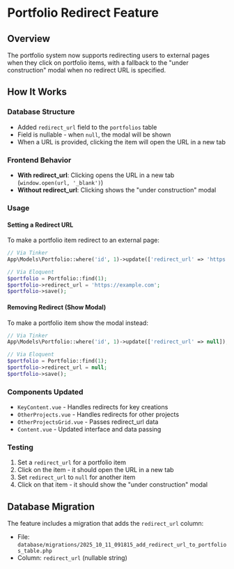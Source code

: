 # Portfolio Redirect Feature

## Overview
The portfolio system now supports redirecting users to external pages when they click on portfolio items, with a fallback to the "under construction" modal when no redirect URL is specified.

## How It Works

### Database Structure
- Added `redirect_url` field to the `portfolios` table
- Field is nullable - when `null`, the modal will be shown
- When a URL is provided, clicking the item will open the URL in a new tab

### Frontend Behavior
- **With redirect_url**: Clicking opens the URL in a new tab (`window.open(url, '_blank')`)
- **Without redirect_url**: Clicking shows the "under construction" modal

### Usage

#### Setting a Redirect URL
To make a portfolio item redirect to an external page:

```php
// Via Tinker
App\Models\Portfolio::where('id', 1)->update(['redirect_url' => 'https://example.com']);

// Via Eloquent
$portfolio = Portfolio::find(1);
$portfolio->redirect_url = 'https://example.com';
$portfolio->save();
```

#### Removing Redirect (Show Modal)
To make a portfolio item show the modal instead:

```php
// Via Tinker
App\Models\Portfolio::where('id', 1)->update(['redirect_url' => null]);

// Via Eloquent
$portfolio = Portfolio::find(1);
$portfolio->redirect_url = null;
$portfolio->save();
```

### Components Updated
- `KeyContent.vue` - Handles redirects for key creations
- `OtherProjects.vue` - Handles redirects for other projects
- `OtherProjectsGrid.vue` - Passes redirect_url data
- `Content.vue` - Updated interface and data passing

### Testing
1. Set a `redirect_url` for a portfolio item
2. Click on the item - it should open the URL in a new tab
3. Set `redirect_url` to `null` for another item
4. Click on that item - it should show the "under construction" modal

## Database Migration
The feature includes a migration that adds the `redirect_url` column:
- File: `database/migrations/2025_10_11_091815_add_redirect_url_to_portfolios_table.php`
- Column: `redirect_url` (nullable string)
